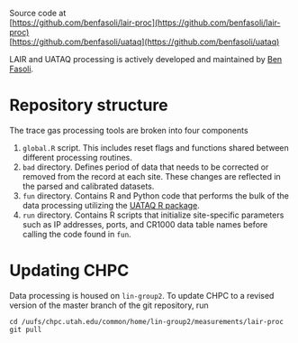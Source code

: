 Source code at  
[https://github.com/benfasoli/lair-proc](https://github.com/benfasoli/lair-proc)  
[https://github.com/benfasoli/uataq](https://github.com/benfasoli/uataq)

LAIR and UATAQ processing is actively developed and maintained by [Ben Fasoli](https://benfasoli.com).

# Repository structure
The trace gas processing tools are broken into four components  
1. `global.R` script. This includes reset flags and functions shared between different processing routines.  
2. `bad` directory. Defines period of data that needs to be corrected or removed from the record at each site. These changes are reflected in the parsed and calibrated datasets.  
3. `fun` directory. Contains R and Python code that performs the bulk of the data processing utilizing the [UATAQ R package](https://github.com/benfasoli/uataq).  
4. `run` directory. Contains R scripts that initialize site-specific parameters such as IP addresses, ports, and CR1000 data table names before calling the code found in `fun`.

# Updating CHPC
Data processing is housed on `lin-group2`. To update CHPC to a revised version of the master branch of the git repository, run
```
cd /uufs/chpc.utah.edu/common/home/lin-group2/measurements/lair-proc
git pull
```
